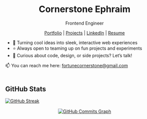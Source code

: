 <p align="center">
<h1 align="center">Cornerstone Ephraim</h1>
<p align="center">Frontend Engineer</p>
</p>

<p align="center">
   <a href="https://cornerstone-ephraim.vercel.app">Portfolio</a> | 
   <a href="https://cornerstone-ephraim.vercel.app/#projects">Projects</a> | 
   <a href="https://linkedin.com/in/cornerstone-ephraim">LinkedIn</a> |
   <a href="https://linkedin.com/in/cornerstone-ephraim">Resume</a>
</p>

- 🔭 Turning cool ideas into sleek, interactive web experiences
- ⭐️ Always open to teaming up on fun projects and experiments
- 💬 Curious about code, design, or side projects? Let’s talk!

📫 You can reach me here: fortunecornerstone@gmail.com

<p style="margin-top: 48px">
  <h2>GitHub Stats</h2>
</p>

<div style="margin-bottom: 16px">
   <a href="https://git.io/streak-stats">
      <img src="https://github-readme-streak-stats.herokuapp.com?user=Cornerstone-04&theme=windows-dark&card_width=1000&card_height=250&fire=EB5454&background=15202B&border=0891B2&ring=0891B2&dates=FFFFFF&currStreakNum=FFFFFF&currStreakLabel=0891B2&sideLabels=FFFFFF&sideNums=FFFFFF&stroke=FFFFFF" alt="GitHub Streak" />
    </a>
</div>

<div align="center">
   <a href="http://www.github.com/Cornerstone-04">
   <img src="https://github-readme-activity-graph.vercel.app/graph?username=Cornerstone-04&custom_title=Cornerstone's%20GitHub%20Activity%20Graph&bg_color=15202b&color=ffffff&line=0891b2&point=ffffff&area=true&hide_border=true" alt="GitHub Commits Graph" />
   </a>
</div>
